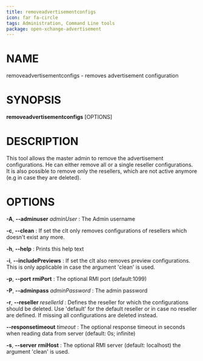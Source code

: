 ```yaml
---
title: removeadvertisementconfigs
icon: far fa-circle
tags: Administration, Command Line tools
package: open-xchange-advertisement
---
```


# NAME

removeadvertisementconfigs - removes advertisement configuration

# SYNOPSIS

**removeadvertisementconfigs** [OPTIONS]


# DESCRIPTION

This tool allows the master admin to remove the advertisement configurations. He can either remove all or a single reseller configurations. It is also possible to remove only the resellers, which are not active anymore (e.g in case they are deleted).

# OPTIONS

**-A**, **--adminuser** *adminUser*
: The Admin username

**-c**, **--clean**
: If set the clt only removes configurations of resellers which doesn't exist any more.

**-h**, **--help**
: Prints this help text

**-i**, **--includePreviews**
: If set the clt also removes preview configurations. This is only applicable in case the argument 'clean' is used.

**-p**, **--port** **rmiPort**
: The optional RMI port (default:1099)

**-P**, **--adminpass** *adminPassword*
: The admin password

**-r**, **--reseller** *resellerId*
: Defines the reseller for which the configurations should be deleted. Use 'default' for the default reseller or in case no reseller are defined. If missing all configurations are deleted instead.

**--responsetimeout** *timeout*
: The optional response timeout in seconds when reading data from server (default: 0s; infinite)

**-s**, **--server** **rmiHost**
: The optional RMI server (default: localhost) the argument 'clean' is used.